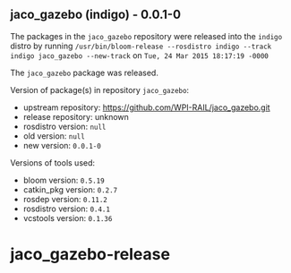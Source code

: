 ## jaco_gazebo (indigo) - 0.0.1-0

The packages in the `jaco_gazebo` repository were released into the `indigo` distro by running `/usr/bin/bloom-release --rosdistro indigo --track indigo jaco_gazebo --new-track` on `Tue, 24 Mar 2015 18:17:19 -0000`

The `jaco_gazebo` package was released.

Version of package(s) in repository `jaco_gazebo`:
- upstream repository: https://github.com/WPI-RAIL/jaco_gazebo.git
- release repository: unknown
- rosdistro version: `null`
- old version: `null`
- new version: `0.0.1-0`

Versions of tools used:
- bloom version: `0.5.19`
- catkin_pkg version: `0.2.7`
- rosdep version: `0.11.2`
- rosdistro version: `0.4.1`
- vcstools version: `0.1.36`


# jaco_gazebo-release

